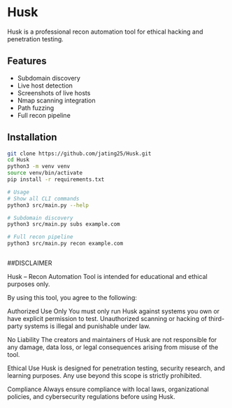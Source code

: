 # Husk

Husk is a professional recon automation tool for ethical hacking and penetration testing.

## Features

- Subdomain discovery
- Live host detection
- Screenshots of live hosts
- Nmap scanning integration
- Path fuzzing
- Full recon pipeline

## Installation

```bash
git clone https://github.com/jating25/Husk.git 
cd Husk
python3 -m venv venv
source venv/bin/activate
pip install -r requirements.txt

# Usage
# Show all CLI commands
python3 src/main.py --help

# Subdomain discovery
python3 src/main.py subs example.com

# Full recon pipeline
python3 src/main.py recon example.com



```

##DISCLAIMER

Husk – Recon Automation Tool is intended for educational and ethical purposes only.

By using this tool, you agree to the following:

Authorized Use Only
You must only run Husk against systems you own or have explicit permission to test. Unauthorized scanning or hacking of third-party systems is illegal and punishable under law.

No Liability
The creators and maintainers of Husk are not responsible for any damage, data loss, or legal consequences arising from misuse of the tool.

Ethical Use
Husk is designed for penetration testing, security research, and learning purposes. Any use beyond this scope is strictly prohibited.

Compliance
Always ensure compliance with local laws, organizational policies, and cybersecurity regulations before using Husk.

